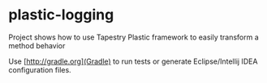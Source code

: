 plastic-logging
===============

Project shows how to use Tapestry Plastic framework to easily transform a method behavior

Use [http://gradle.org](Gradle) to run tests or generate Eclipse/Intellij IDEA configuration files.
